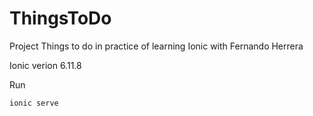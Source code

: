 # ThingsToDo

Project Things to do in practice of learning Ionic with Fernando Herrera

Ionic verion 6.11.8

Run 

```ionic serve```
